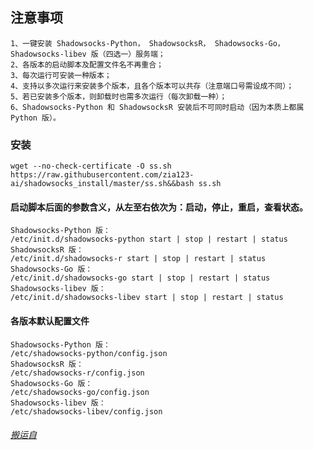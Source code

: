 ## 注意事项
    1、一键安装 Shadowsocks-Python， ShadowsocksR， Shadowsocks-Go， Shadowsocks-libev 版（四选一）服务端；
    2、各版本的启动脚本及配置文件名不再重合；
    3、每次运行可安装一种版本；
    4、支持以多次运行来安装多个版本，且各个版本可以共存（注意端口号需设成不同）；
    5、若已安装多个版本，则卸载时也需多次运行（每次卸载一种）；
    6、Shadowsocks-Python 和 ShadowsocksR 安装后不可同时启动（因为本质上都属 Python 版）。
    
### 安装
    wget --no-check-certificate -O ss.sh https://raw.githubusercontent.com/zia123-ai/shadowsocks_install/master/ss.sh&&bash ss.sh
#### 启动脚本后面的参数含义，从左至右依次为：启动，停止，重启，查看状态。

    Shadowsocks-Python 版：
    /etc/init.d/shadowsocks-python start | stop | restart | status
    ShadowsocksR 版：
    /etc/init.d/shadowsocks-r start | stop | restart | status
    Shadowsocks-Go 版：
    /etc/init.d/shadowsocks-go start | stop | restart | status
    Shadowsocks-libev 版：
    /etc/init.d/shadowsocks-libev start | stop | restart | status
#### 各版本默认配置文件
   
    Shadowsocks-Python 版：
    /etc/shadowsocks-python/config.json
    ShadowsocksR 版：
    /etc/shadowsocks-r/config.json
    Shadowsocks-Go 版：
    /etc/shadowsocks-go/config.json
    Shadowsocks-libev 版：
    /etc/shadowsocks-libev/config.json
###### [搬运自](https://www.gigsgigscloud.com/cn/tutorials/)

